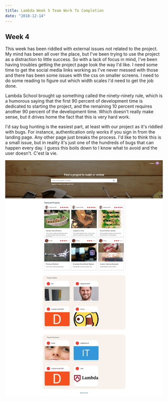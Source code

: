 ```yaml
---
title: Lambda Week 5 Team Work To Completion
date: "2018-12-14"
---
```


## Week 4
This week has been riddled with external issues not related to the project. My mind has been all over the place, but I've been trying to use the project as a distraction to little success. So with a lack of focus in mind, I've been having troubles getting the project page look the way I'd like. I need some time to get the social media links working as I've never messed with those and there has been some issues with the css on smaller screens. I need to do some reading to figure out which width scales I'd need to get the job done.

Lambda School brought up something called the ninety-ninety rule, which is a humorous saying that the first 90 percent of development time is dedicated to starting the project, and the remaining 10 percent requires another 90 percent of the development time. Which doesn't really make sense, but it drives home the fact that this is very hard work.

I'd say bug hunting is the easiest part, at least with our project as it's riddled with bugs. For instance, authentication only works if you sign in from the landing page. Any other page just breaks the process. I'd like to think this is a small issue, but in reality it's just one of the hundreds of bugs that can happen every day. I guess this boils down to I know what to avoid and the user doesn't. C'est la vie.

![ratemydiy project page](./ratemydiy.png)